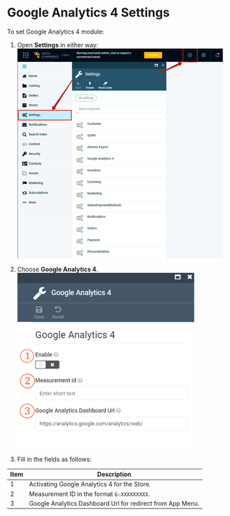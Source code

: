 # Google Analytics 4 Settings

To set Google Analytics 4 module:

1. Open **Settings** in either way:
![Settings menu](../media/ga-settings-menu.png)

1. Choose **Google Analytics 4**.
![Settings](../media/ga-settings.png)

1. Fill in the fields as follows:

| Item | Description                                                                                                                                                                                                |
|------|------------------------------------------------------------------------------------------------------------------------------------------------------------------------------------------------------------|
| 1    | Activating Google Analytics 4 for the Store.                                                                                                  |
| 2    | Measurement ID in the format `G-XXXXXXXXX`.                                                                                                                                                                               |
| 3    | Google Analytics Dashboard Url for redirect from App Menu.                                                                                                                                |